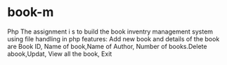 # book-m
Php
The assignment i
s to build the book inventry management system using file handling in php
features:
Add new book and details of the book are
    Book ID, Name of book,Name of Author, Number of books.Delete abook,Updat, View all the book,
    Exit

